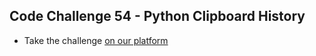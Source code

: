 ## Code Challenge 54 - Python Clipboard History

* Take the challenge [on our platform](https://codechalleng.es/challenges/54) 
